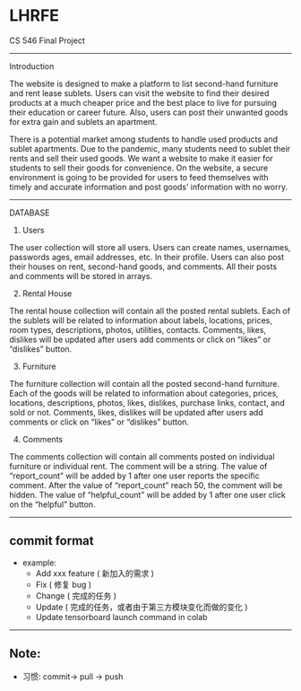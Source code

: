 # LHRFE
CS 546 Final Project 

--- 

Introduction

The website is designed to make a platform to list second-hand furniture and rent lease sublets. Users can visit the website to find their desired products at a much cheaper price and the best place to live for pursuing their education or career future. Also, users can post their unwanted goods for extra gain and sublets an apartment.

There is a potential market among students to handle used products and sublet apartments. Due to the pandemic, many students need to sublet their rents and sell their used goods. We want a website to make it easier for students to sell their goods for convenience.
On the website, a secure environment is going to be provided for users to feed themselves with timely and accurate information and post goods’ information with no worry.

--- 

DATABASE

1. Users

The user collection will store all users. Users can create names, usernames, passwords ages, email addresses, etc. In their profile. Users can also post their houses on rent, second-hand goods, and comments. All their posts and comments will be stored in arrays. 

2. Rental House

The rental house collection will contain all the posted rental sublets. Each of the sublets will be related to information about labels, locations, prices, room types, descriptions, photos, utilities, contacts. Comments, likes, dislikes will be updated after users add comments or click on “likes” or “dislikes” button.

3. Furniture

The furniture collection will contain all the posted second-hand furniture. Each of the goods will be related to information about categories, prices, locations, descriptions, photos, likes, dislikes, purchase links, contact, and sold or not. Comments, likes, dislikes will be updated after users add comments or click on “likes” or “dislikes” button.

4. Comments

The comments collection will contain all comments posted on individual furniture or individual rent. The comment will be a string. The value of “report_count” will be added by 1 after one user reports the specific comment. After the value of “report_count” reach 50, the comment will be hidden. The value of “helpful_count” will be added by 1 after one user click on the “helpful” button. 


--- 




## commit format

- example: 
    - Add xxx feature ( 新加入的需求 )
    - Fix ( 修复 bug )
    - Change ( 完成的任务 )
    - Update ( 完成的任务，或者由于第三方模块变化而做的变化 )
	- Update tensorboard launch command in colab


---
## Note:
- 习惯: commit-> pull -> push
